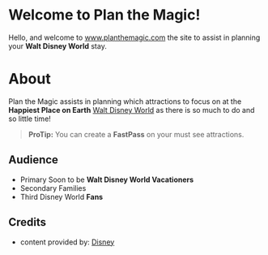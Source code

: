# Welcome to Plan the Magic!

Hello, and welcome to www.planthemagic.com the site to assist in planning your **Walt Disney World** stay. 

# About
Plan the Magic assists in planning which attractions to focus on at the **Happiest Place on Earth** [Walt Disney World]([[https://disneyworld.disney.go.com/ (https://disneyworld.disney.go.com/)) as there is so much to do and so little time!
> **ProTip:** You can create a **FastPass** on your must see attractions.

## Audience

- Primary 
Soon to be **Walt Disney World Vacationers**
- Secondary
Families
- Third
Disney World **Fans**

## Credits

- content provided by: [Disney]([[https://disneyworld.disney.go.com/](https://disneyworld.disney.go.com/))